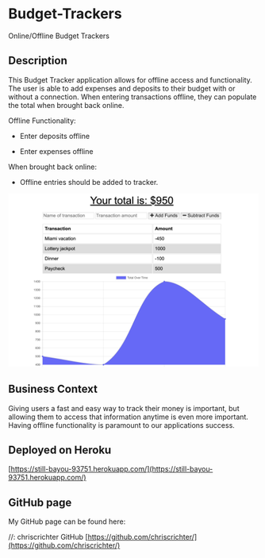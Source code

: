 # Budget-Trackers
Online/Offline Budget Trackers

## Description

This Budget Tracker application allows for offline access and functionality. The user is able to add expenses and deposits to their budget with or without a connection. When entering transactions offline, they can populate the total when brought back online.

Offline Functionality:

  * Enter deposits offline

  * Enter expenses offline

When brought back online:

  * Offline entries should be added to tracker.
  
  <img src="assets/budget-tracker.png" width="600" height="350">

## Business Context

Giving users a fast and easy way to track their money is important, but allowing them to access that information anytime is even more important. Having offline functionality is paramount to our applications success.

## Deployed on Heroku

[https://still-bayou-93751.herokuapp.com/](https://still-bayou-93751.herokuapp.com/)

## GitHub page

My GitHub page can be found here:

//: chriscrichter GitHub [https://github.com/chriscrichter/](https://github.com/chriscrichter/)
